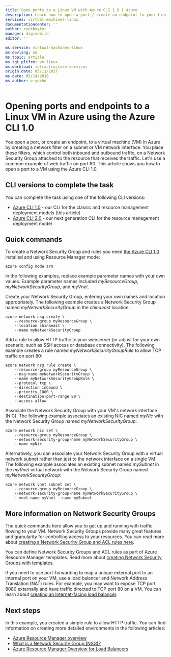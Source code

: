 ```yaml
---
title: Open ports to a Linux VM with Azure CLI 1.0 | Azure
description: Learn how to open a port / create an endpoint to your Linux VM using the Azure resource manager deployment model and the Azure CLI 1.0
services: virtual-machines-linux
documentationcenter: ''
author: rockboyfor
manager: digimobile
editor: ''

ms.service: virtual-machines-linux
ms.devlang: na
ms.topic: article
ms.tgt_pltfrm: vm-linux
ms.workload: infrastructure-services
origin.date: 05/11/2017
ms.date: 05/14/2018
ms.author: v-yeche
---
```


# Opening ports and endpoints to a Linux VM in Azure using the Azure CLI 1.0
You open a port, or create an endpoint, to a virtual machine (VM) in Azure by creating a network filter on a subnet or VM network interface. You place these filters, which control both inbound and outbound traffic, on a Network Security Group attached to the resource that receives the traffic. Let's use a common example of web traffic on port 80. This article shows you how to open a port to a VM using the Azure CLI 1.0.

## CLI versions to complete the task
You can complete the task using one of the following CLI versions:

- [Azure CLI 1.0](#quick-commands) - our CLI for the classic and resource management deployment models (this article)
- [Azure CLI 2.0](nsg-quickstart.md) - our next generation CLI for the resource management deployment model

## Quick commands
To create a Network Security Group and rules you need [the Azure CLI 1.0](../../cli-install-nodejs.md) installed and using Resource Manager mode:

```azurecli
azure config mode arm
```

In the following examples, replace example parameter names with your own values. Example parameter names included *myResourceGroup*, *myNetworkSecurityGroup*, and *myVnet*.

Create your Network Security Group, entering your own names and location appropriately. The following example creates a Network Security Group named *myNetworkSecurityGroup* in the *chinaeast* location:

```azurecli
azure network nsg create \
    --resource-group myResourceGroup \
    --location chinaeast \
    --name myNetworkSecurityGroup
```

Add a rule to allow HTTP traffic to your webserver (or adjust for your own scenario, such as SSH access or database connectivity). The following example creates a rule named *myNetworkSecurityGroupRule* to allow TCP traffic on port 80:

```azurecli
azure network nsg rule create \
    --resource-group myResourceGroup \
    --nsg-name myNetworkSecurityGroup \
    --name myNetworkSecurityGroupRule \
    --protocol tcp \
    --direction inbound \
    --priority 1000 \
    --destination-port-range 80 \
    --access allow
```

Associate the Network Security Group with your VM's network interface (NIC). The following example associates an existing NIC named *myNic* with the Network Security Group named *myNetworkSecurityGroup*:

```azurecli
azure network nic set \
    --resource-group myResourceGroup \
    --network-security-group-name myNetworkSecurityGroup \
    --name myNic
```

Alternatively, you can associate your Network Security Group with a virtual network subnet rather than just to the network interface on a single VM. The following example associates an existing subnet named *mySubnet* in the *myVnet* virtual network with the Network Security Group named *myNetworkSecurityGroup*:

```azurecli
azure network vnet subnet set \
    --resource-group myResourceGroup \
    --network-security-group-name myNetworkSecurityGroup \
    --vnet-name myVnet --name mySubnet
```

## More information on Network Security Groups
The quick commands here allow you to get up and running with traffic flowing to your VM. Network Security Groups provide many great features and granularity for controlling access to your resources. You can read more about [creating a Network Security Group and ACL rules here](../../virtual-network/tutorial-filter-network-traffic-cli.md).

You can define Network Security Groups and ACL rules as part of Azure Resource Manager templates. Read more about [creating Network Security Groups with templates](../../virtual-network/template-samples.md).

If you need to use port-forwarding to map a unique external port to an internal port on your VM, use a load balancer and Network Address Translation (NAT) rules. For example, you may want to expose TCP port 8080 externally and have traffic directed to TCP port 80 on a VM. You can learn about [creating an Internet-facing load balancer](../../load-balancer/load-balancer-get-started-internet-arm-cli.md).

## Next steps
In this example, you created a simple rule to allow HTTP traffic. You can find information on creating more detailed environments in the following articles:

* [Azure Resource Manager overview](../../azure-resource-manager/resource-group-overview.md)
* [What is a Network Security Group (NSG)?](../../virtual-network/virtual-networks-nsg.md)
* [Azure Resource Manager Overview for Load Balancers](../../load-balancer/load-balancer-arm.md)
<!-- Update_Description: wording update, update link -->